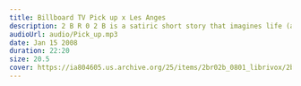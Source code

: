```yaml
---
title: Billboard TV Pick up x Les Anges
description: 2 B R 0 2 B is a satiric short story that imagines life (and death) in a future world where aging has been "cured" and population control is mandated and administered by the government.
audioUrl: audio/Pick_up.mp3
date: Jan 15 2008
duration: 22:20
size: 20.5
cover: https://ia804605.us.archive.org/25/items/2br02b_0801_librivox/2br02b_1003.jpg
---
```

